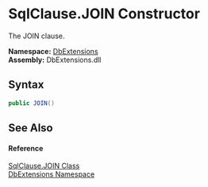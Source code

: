 SqlClause.JOIN Constructor
==========================
The JOIN clause.
  
**Namespace:** [DbExtensions][1]  
**Assembly:** DbExtensions.dll

Syntax
------

```csharp
public JOIN()
```


See Also
--------

#### Reference
[SqlClause.JOIN Class][2]  
[DbExtensions Namespace][1]  

[1]: ../README.md
[2]: README.md